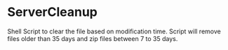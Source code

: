 # ServerCleanup
Shell Script to clear the file based on modification time. Script will remove files older than 35 days and zip files between 7 to 35 days.
